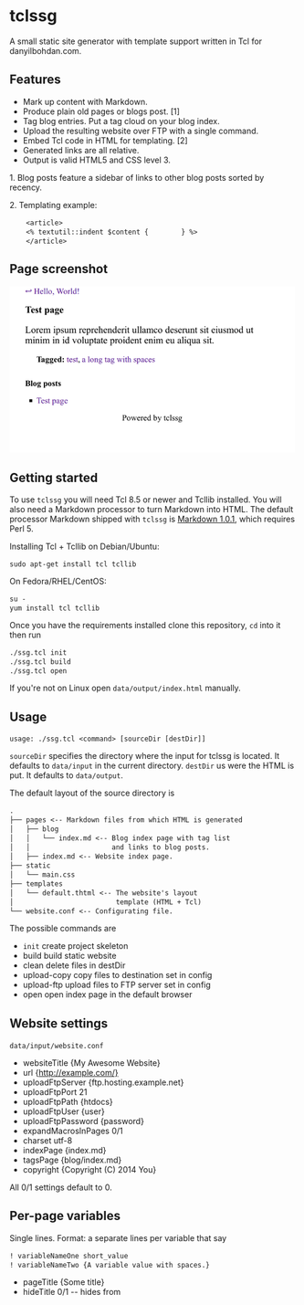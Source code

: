 tclssg
=======

A small static site generator with template support written in Tcl for danyilbohdan.com.

Features
--------

* Mark up content with Markdown.
* Produce plain old pages or blogs post. [1]
* Tag blog entries. Put a tag cloud on your blog index.
* Upload the resulting website over FTP with a single command.
* Embed Tcl code in HTML for templating. [2]
* Generated links are all relative.
* Output is valid HTML5 and CSS level 3.

1\. Blog posts feature a sidebar of links to other blog posts sorted by recency.

2\. Templating example:

        <article>
        <% textutil::indent $content {        } %>
        </article>

Page screenshot
---------------
![Test page generated by tclssg](screenshot.png)

Getting started
---------------

To use `tclssg` you will need Tcl 8.5 or newer and Tcllib installed. You will also need a Markdown processor to turn Markdown into HTML. The default processor Markdown shipped with `tclssg` is [Markdown 1.0.1](http://daringfireball.net/projects/markdown/), which requires Perl 5.

Installing Tcl + Tcllib on Debian/Ubuntu:

    sudo apt-get install tcl tcllib

On Fedora/RHEL/CentOS:

    su -
    yum install tcl tcllib

Once you have the requirements installed clone this repository, `cd` into it then run

    ./ssg.tcl init
    ./ssg.tcl build
    ./ssg.tcl open

If you're not on Linux open `data/output/index.html` manually.

Usage
-----

    usage: ./ssg.tcl <command> [sourceDir [destDir]]

`sourceDir` specifies the directory where the input for tclssg is located. It defaults to `data/input` in the current directory.
`destDir` us were the HTML is put. It defaults to `data/output`.

The default layout of the source directory is

    .
    ├── pages <-- Markdown files from which HTML is generated
    │   ├── blog
    │   │   └── index.md <-- Blog index page with tag list
    │   │                    and links to blog posts.
    │   ├── index.md <-- Website index page.
    ├── static
    │   └── main.css
    ├── templates
    │   └── default.thtml <-- The website's layout
    │                         template (HTML + Tcl)
    └── website.conf <-- Configurating file.



The possible commands are

* `init`      create project skeleton
* build       build static website
* clean       delete files in destDir
* upload-copy copy files to destination set in config
* upload-ftp  upload files to FTP server set in config
* open        open index page in the default browser

Website settings
----------------

`data/input/website.conf`

* websiteTitle {My Awesome Website}
* url {http://example.com/}
* uploadFtpServer {ftp.hosting.example.net}
* uploadFtpPort 21
* uploadFtpPath {htdocs}
* uploadFtpUser {user}
* uploadFtpPassword {password}
* expandMacrosInPages 0/1
* charset utf-8
* indexPage {index.md}
* tagsPage {blog/index.md}
* copyright {Copyright (C) 2014 You}

All 0/1 settings default to 0.

Per-page variables
------------------
Single lines. Format: a separate lines per variable that say

    ! variableNameOne short_value
    ! variableNameTwo {A variable value with spaces.}

* pageTitle {Some title}
* hideTitle 0/1 -- hides from <title> and <article>
* blogEntry 0/1
* hideFromList 0/1
* hideSidebar 0/1
* hidePostTags 0/1
* hideFooter 0/1
* showTagCloud 0/1
* date
* tags {tag1 tag2 {tag three with multiple words} {tag four} tag-five}
* headExtra {<link rel="stylesheet" href="./page-specific.css">}

All 0/1 settings default to 0.

Multiline page variables and manipulating website variables just for the current page: set `expandMacrosInPages` to `1` and use a macro like

    <%
    dict set pages $currentPageId variables headExtra {
        <link rel="stylesheet"
        href="./contact.css">
    }
    set websiteTitle blah
    lindex ""
    %>

Sample session
--------------

    $ ./ssg.tcl build
    Loaded config file:
        websiteTitle Danyil Bohdan
        url http://danyilbohdan.com/
        uploadCopyPath /tmp/dest
        uploadFtpServer ftp.<webhost>.com
        uploadFtpPath danyilbohdan.com
        uploadFtpUser dbohdan
        uploadFtpPassword ***
        expandMacrosInPages 0
        indexPage index.md
        tagPage blog/index.md
    processing page file data/input/pages/contact.md into data/output/contact.html
    processing page file data/input/pages/index.md into data/output/index.html
    processing page file data/input/pages/total.md into data/output/total.html
    processing page file data/input/pages/blog/index.md into data/output/blog/index.html
    copying static file data/input/static/main.css to data/output/main.css
    copying static file data/input/static/contact.css to data/output/contact.css
    $ ./ssg.tcl upload-ftp
    Loaded config file:
        websiteTitle Danyil Bohdan
        url http://danyilbohdan.com/
        uploadCopyPath /tmp/dest
        uploadFtpServer ftp.<webhost>.com
        uploadFtpPath danyilbohdan.com
        uploadFtpUser dbohdan
        uploadFtpPassword ***
        expandMacrosInPages 0
        indexPage index.md
        tagPage blog/index.md
    uploading data/output/index.html as danyilbohdan.com/index.html
    uploading data/output/total.html as danyilbohdan.com/total.html
    uploading data/output/contact.html as danyilbohdan.com/contact.html
    uploading data/output/main.css as danyilbohdan.com/main.css
    uploading data/output/contact.css as danyilbohdan.com/contact.css
    uploading data/output/blog/index.html as danyilbohdan.com/blog/index.html

License
-------

MIT. See the file `LICENSE` for details.

`tclssg` includes a copy of Markdown 1.0.1, which is copyright (c) 2004, John Gruber, and is distributed under a three-clause BSD license. See `scripts/Markdown_1.0.1/License.text`.
